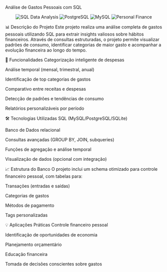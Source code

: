 Análise de Gastos Pessoais com SQL
<p align="center"> <img src="https://img.shields.io/badge/SQL-Data%20Analysis-blue" alt="SQL Data Analysis"> <img src="https://img.shields.io/badge/PostgreSQL-Compatible-green" alt="PostgreSQL"> <img src="https://img.shields.io/badge/MySQL-Compatible-green" alt="MySQL"> <img src="https://img.shields.io/badge/Personal%20Finance-Financial%20Literacy-orange" alt="Personal Finance"> </p>
📊 Descrição do Projeto
Este projeto realiza uma análise completa de gastos pessoais utilizando SQL para extrair insights valiosos sobre hábitos financeiros. Através de consultas estruturadas, o projeto permite visualizar padrões de consumo, identificar categorias de maior gasto e acompanhar a evolução financeira ao longo do tempo.

🚀 Funcionalidades
Categorização inteligente de despesas

Análise temporal (mensal, trimestral, anual)

Identificação de top categorias de gastos

Comparativo entre receitas e despesas

Detecção de padrões e tendências de consumo

Relatórios personalizáveis por período

🛠️ Tecnologias Utilizadas
SQL (MySQL/PostgreSQL/SQLite)

Banco de Dados relacional

Consultas avançadas (GROUP BY, JOIN, subqueries)

Funções de agregação e análise temporal

Visualização de dados (opcional com integração)

📈 Estrutura do Banco
O projeto inclui um schema otimizado para controle financeiro pessoal, com tabelas para:

Transações (entradas e saídas)

Categorias de gastos

Métodos de pagamento

Tags personalizadas

💡 Aplicações Práticas
Controle financeiro pessoal

Identificação de oportunidades de economia

Planejamento orçamentário

Educação financeira

Tomada de decisões conscientes sobre gastos
